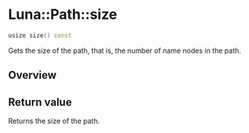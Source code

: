 # Luna::Path::size

```c++
usize size() const
```

Gets the size of the path, that is, the number of name nodes in the path. 

## Overview


## Return value
Returns the size of the path. 

